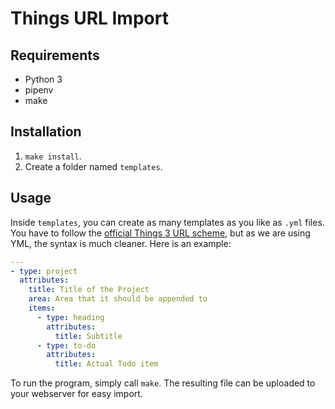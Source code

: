 # Things URL Import

## Requirements

- Python 3
- pipenv
- make

## Installation

1. `make install`.
2. Create a folder named `templates`.

## Usage

Inside `templates`,  you can create as many templates as you like as `.yml` files.
You have to follow the [official Things 3 URL scheme](https://support.culturedcode.com/customer/en/portal/articles/2803573), but as we are using YML, the syntax is much cleaner.
Here is an example:

```yaml
---
- type: project
  attributes:
    title: Title of the Project
    area: Area that it should be appended to
    items:
      - type: heading
        attributes:
          title: Subtitle
      - type: to-do
        attributes:
          title: Actual Todo item
```

To run the program, simply call `make`.
The resulting file can be uploaded to your webserver for easy import.
